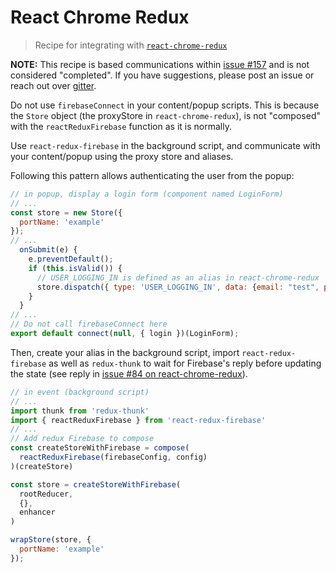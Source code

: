 # React Chrome Redux
> Recipe for integrating with [`react-chrome-redux`](https://github.com/tshaddix/react-chrome-redux)

**NOTE:** This recipe is based communications within [issue #157](https://github.com/prescottprue/react-redux-firebase/issues/157) and is not considered "completed". If you have suggestions, please post an issue or reach out over [gitter](https://gitter.im/redux-firebase/Lobby).

Do not use `firebaseConnect` in your content/popup scripts. This is because the `Store` object (the proxyStore in `react-chrome-redux`), is not "composed" with the `reactReduxFirebase` function as it is normally.

Use `react-redux-firebase` in the background script, and communicate with your content/popup using the proxy store and aliases.

Following this pattern allows authenticating the user from the popup:

```js
// in popup, display a login form (component named LoginForm)
// ...
const store = new Store({
  portName: 'example'
});
// ...
  onSubmit(e) {
    e.preventDefault();
    if (this.isValid()) {
      // USER_LOGGING_IN is defined as an alias in react-chrome-redux
      store.dispatch({ type: 'USER_LOGGING_IN', data: {email: "test", password: "test"}});
    }
  }
// ...
// Do not call firebaseConnect here
export default connect(null, { login })(LoginForm);
```
Then, create your alias in the background script, import `react-redux-firebase` as well as `redux-thunk` to wait for Firebase's reply before updating the state (see reply in [issue #84 on react-chrome-redux](https://github.com/tshaddix/react-chrome-redux/issues/84)).

```js
// in event (background script)
// ...
import thunk from 'redux-thunk'
import { reactReduxFirebase } from 'react-redux-firebase'
// ...
// Add redux Firebase to compose
const createStoreWithFirebase = compose(
  reactReduxFirebase(firebaseConfig, config)
)(createStore)

const store = createStoreWithFirebase(
  rootReducer,
  {},
  enhancer
)

wrapStore(store, {
  portName: 'example'
});
```

